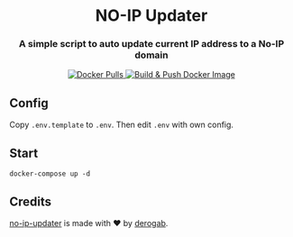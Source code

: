 <h1 align="center">NO-IP Updater</h1>
<h3 align="center">A simple script to auto update current IP address to a No-IP domain</h3>
<p align="center">
    <a href="https://hub.docker.com/r/derogab/no-ip-updater">
        <img src="https://img.shields.io/docker/pulls/derogab/no-ip-updater?label=Downloads&logo=docker" alt="Docker Pulls">
    </a>
    <a href="https://github.com/derogab/no-ip-updater/actions/workflows/docker-publish.yml">
        <img src="https://github.com/derogab/no-ip-updater/actions/workflows/docker-publish.yml/badge.svg" alt="Build & Push Docker Image">
    </a>
</p>

## Config
Copy `.env.template` to `.env`. Then edit `.env` with own config.

## Start
```
docker-compose up -d
```

## Credits
[no-ip-updater](https://github.com/derogab/no-ip-updater) is made with ♥  by [derogab](https://github.com/derogab).

